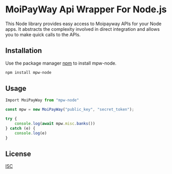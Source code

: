 
# MoiPayWay Api Wrapper For Node.js

This Node library provides easy access to Moipayway APIs for your Node apps. It abstracts the complexity involved in direct integration and allows you to make quick calls to the APIs.


## Installation

Use the package manager [npm](https://www.npmjs.com/) to install mpw-node.

```bash
npm install mpw-node
```

## Usage

```javascript
Import MoiPayWay from "mpw-node"

const mpw = new MoiPayWay("public_key", "secret_token");

try {
    console.log(await mpw.misc.banks())
} catch (e) {
    console.log(e)
}

```


## License

[ISC](https://choosealicense.com/licenses/isc/)
